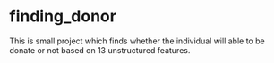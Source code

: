 # finding_donor
This is small project which finds whether the individual will able to be donate or not based on 13 unstructured features.
